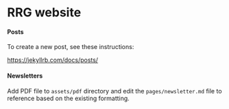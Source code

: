 # RRG website

#### Posts

To create a new post, see these instructions:

https://jekyllrb.com/docs/posts/

#### Newsletters

Add PDF file to ```assets/pdf``` directory and edit the ```pages/newsletter.md``` file to reference based on the existing formatting.  
